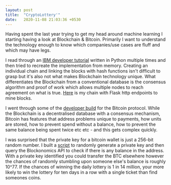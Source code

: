 ```yaml
---
layout: post
title:  "CryptoLottery'"
date:   2020-11-08 21:03:36 +0530
---
```


Having spent the last year trying to get my head around machine learning I starting having a look at Blockchain & Bitcoin. Primarily I want to understand the technology enough to know which companies/use cases are fluff and which may have legs. 

I read through an [IBM developer tutorial](https://developer.ibm.com/technologies/blockchain/tutorials/develop-a-blockchain-application-from-scratch-in-python/) written in Python multiple times and then tried to recreate the implementation from memory. Creating an individual chain and linking the blocks with hash functions isn't difficult to grasp but it's also not what makes Blockchain technology unique. What differentiates the Blockchain from a conventional database is the consensus algorithm and proof of work which allows multiple nodes to reach agreement on what is true. [Here](https://github.com/jkennedy559/Learning/blob/master/blockchain/node.py) is my chain with Flask http endpoints to mine blocks.

I went through some of the [developer build](https://developer.bitcoin.org/devguide/index.html) for the Bitcoin protocol. While the Blockchain is a decentralised database with a consensus mechanism, Bitcoin has features that address problems unique to payments, how units are stored, how to prevent spend without a balance, how to prevent the same balance being spent twice etc etc - and this gets complex quickly. 

I was surprised that the private key for a bitcoin wallet is just a 256-bit random number. I built a [script](https://github.com/jkennedy559/Learning/blob/master/blockchain/lottery.py) to randomly generate a private key and then query the Blockonomics API to check if there is any balance in the address. With a private key identified you could  transfer the BTC elsewhere however the chances of randomly stumbling upon someone else's balance is roughly 10^77. If the chances of winning the daily lottery is 1 in 14 million, your more likely to win the lottery for ten days in a row with a single ticket than find someones coins.






